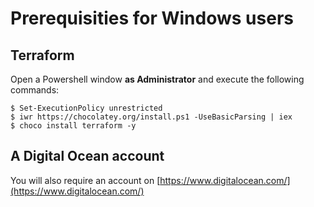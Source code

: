 # Prerequisities for Windows users

## Terraform

Open a Powershell window **as Administrator** and execute the following commands:

```
$ Set-ExecutionPolicy unrestricted
$ iwr https://chocolatey.org/install.ps1 -UseBasicParsing | iex
$ choco install terraform -y
```

## A Digital Ocean account

You will also require an account on [https://www.digitalocean.com/](https://www.digitalocean.com/)